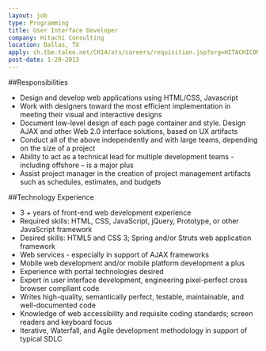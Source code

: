 ```yaml
---
layout: job
type: Programming
title: User Interface Developer
company: Hitachi Consulting
location: Dallas, TX
apply: ch.tbe.taleo.net/CH14/ats/careers/requisition.jsp?org=HITACHICONSULTING&cws=1&rid=3519
post-date: 1-20-2013
--- 
```


##Responsibilities 

* Design and develop web applications using HTML/CSS, Javascript
* Work with designers toward the most efficient implementation in meeting their visual and interactive designs
* Document low-level design of each page container and style. Design AJAX and other Web 2.0 interface solutions, based on UX artifacts
* Conduct all of the above independently and with large teams, depending on the size of a project
* Ability to act as a technical lead for multiple development teams - including offshore – is a major plus
* Assist project manager in the creation of project management artifacts such as schedules, estimates, and budgets 
 

##Technology Experience

* 3 + years of front-end web development experience 
* Required skills: HTML, CSS, JavaScript, jQuery, Prototype, or other JavaScript framework
* Desired skills: HTML5 and CSS 3; Spring and/or Struts web application framework 
* Web services - especially in support of AJAX frameworks
* Mobile web development and/or mobile platform development a plus 
* Experience with portal technologies desired
* Expert in user interface development, engineering pixel-perfect cross browser compliant code
* Writes high-quality, semantically perfect, testable, maintainable, and well-documented code
* Knowledge of web accessibility and requisite coding standards; screen readers and keyboard focus
* Iterative, Waterfall, and Agile development methodology in support of typical SDLC 